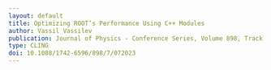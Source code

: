 ```yaml
---
layout: default
title: Optimizing ROOT’s Performance Using C++ Modules
author: Vassil Vassilev
publication: Journal of Physics - Conference Series, Volume 898, Track 5 - Software Development
type: CLING
doi: 10.1088/1742-6596/898/7/072023
---
```

